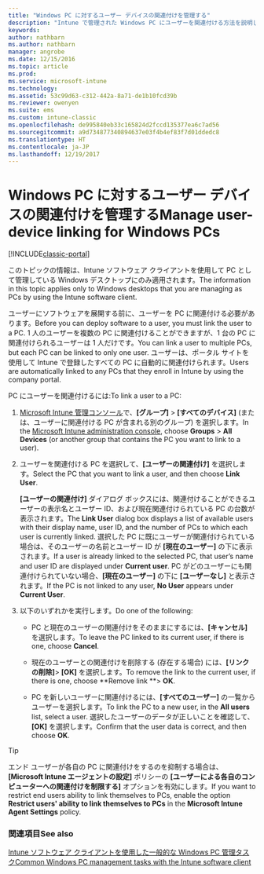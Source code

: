 ```yaml
---
title: "Windows PC に対するユーザー デバイスの関連付けを管理する"
description: "Intune で管理された Windows PC にユーザーを関連付ける方法を説明します。"
keywords: 
author: nathbarn
ms.author: nathbarn
manager: angrobe
ms.date: 12/15/2016
ms.topic: article
ms.prod: 
ms.service: microsoft-intune
ms.technology: 
ms.assetid: 53c99d63-c312-442a-8a71-de1b10fcd39b
ms.reviewer: owenyen
ms.suite: ems
ms.custom: intune-classic
ms.openlocfilehash: de995840eb33c165824d2fccd135377ea6c7ad56
ms.sourcegitcommit: a9d734877340894637e03f4b4ef83f7d01ddedc8
ms.translationtype: HT
ms.contentlocale: ja-JP
ms.lasthandoff: 12/19/2017
---
```

# <a name="manage-user-device-linking-for-windows-pcs"></a><span data-ttu-id="b567f-103">Windows PC に対するユーザー デバイスの関連付けを管理する</span><span class="sxs-lookup"><span data-stu-id="b567f-103">Manage user-device linking for Windows PCs</span></span>

[!INCLUDE[classic-portal](../includes/classic-portal.md)]

<span data-ttu-id="b567f-104">このトピックの情報は、Intune ソフトウェア クライアントを使用して PC として管理している Windows デスクトップにのみ適用されます。</span><span class="sxs-lookup"><span data-stu-id="b567f-104">The information in this topic applies only to Windows desktops that you are managing as PCs by using the Intune software client.</span></span> 

<span data-ttu-id="b567f-105">ユーザーにソフトウェアを展開する前に、ユーザーを PC に関連付ける必要があります。</span><span class="sxs-lookup"><span data-stu-id="b567f-105">Before you can deploy software to a user, you must link the user to a PC.</span></span> <span data-ttu-id="b567f-106">1 人のユーザーを複数の PC に関連付けることができますが、1 台の PC に関連付けられるユーザーは 1 人だけです。</span><span class="sxs-lookup"><span data-stu-id="b567f-106">You can link a user to multiple PCs, but each PC can be linked to only one user.</span></span> <span data-ttu-id="b567f-107">ユーザーは、ポータル サイトを使用して Intune で登録したすべての PC に自動的に関連付けられます。</span><span class="sxs-lookup"><span data-stu-id="b567f-107">Users are automatically linked to any PCs that they enroll in Intune by using the company portal.</span></span>

<span data-ttu-id="b567f-108">PC にユーザーを関連付けるには:</span><span class="sxs-lookup"><span data-stu-id="b567f-108">To link a user to a PC:</span></span>

1.  <span data-ttu-id="b567f-109">[Microsoft Intune 管理コンソール](https://manage.microsoft.com/)で、**[グループ]** &gt; **[すべてのデバイス]** (または、ユーザーに関連付ける PC が含まれる別のグループ) を選択します。</span><span class="sxs-lookup"><span data-stu-id="b567f-109">In the [Microsoft Intune administration console](https://manage.microsoft.com/), choose **Groups** &gt; **All Devices** (or another group that contains the PC you want to link to a user).</span></span>

2.  <span data-ttu-id="b567f-110">ユーザーを関連付ける PC を選択して、**[ユーザーの関連付け]** を選択します。</span><span class="sxs-lookup"><span data-stu-id="b567f-110">Select the PC that you want to link a user, and then choose **Link User**.</span></span>

    <span data-ttu-id="b567f-111">**[ユーザーの関連付け]** ダイアログ ボックスには、関連付けることができるユーザーの表示名とユーザー ID、および現在関連付けられている PC の台数が表示されます。</span><span class="sxs-lookup"><span data-stu-id="b567f-111">The **Link User** dialog box displays a list of available users with their display name, user ID, and the number of PCs to which each user is currently linked.</span></span> <span data-ttu-id="b567f-112">選択した PC に既にユーザーが関連付けられている場合は、そのユーザーの名前とユーザー ID が **[現在のユーザー]** の下に表示されます。</span><span class="sxs-lookup"><span data-stu-id="b567f-112">If a user is already linked to the selected PC, that user’s name and user ID are displayed under **Current user**.</span></span> <span data-ttu-id="b567f-113">PC がどのユーザーにも関連付けられていない場合、**[現在のユーザー]** の下に **[ユーザーなし]** と表示されます。</span><span class="sxs-lookup"><span data-stu-id="b567f-113">If the PC is not linked to any user, **No User** appears under **Current User**.</span></span>

3.  <span data-ttu-id="b567f-114">以下のいずれかを実行します。</span><span class="sxs-lookup"><span data-stu-id="b567f-114">Do one of the following:</span></span>

    -   <span data-ttu-id="b567f-115">PC と現在のユーザーの関連付けをそのままにするには、**[キャンセル]** を選択します。</span><span class="sxs-lookup"><span data-stu-id="b567f-115">To leave the PC linked to its current user, if there is one, choose **Cancel**.</span></span>

    -   <span data-ttu-id="b567f-116">現在のユーザーとの関連付けを削除する (存在する場合) には、**[リンクの削除]**&gt; **[OK]** を選択します。</span><span class="sxs-lookup"><span data-stu-id="b567f-116">To remove the link to the current user, if there is one, choose **Remove link **&gt; **OK**.</span></span>

    -   <span data-ttu-id="b567f-117">PC を新しいユーザーに関連付けるには、**[すべてのユーザー]** の一覧からユーザーを選択します。</span><span class="sxs-lookup"><span data-stu-id="b567f-117">To link the PC to a new user, in the **All users** list, select a user.</span></span> <span data-ttu-id="b567f-118">選択したユーザーのデータが正しいことを確認して、**[OK]** を選択します。</span><span class="sxs-lookup"><span data-stu-id="b567f-118">Confirm that the user data is correct, and then choose **OK**.</span></span>

> [!TIP]
> <span data-ttu-id="b567f-119">エンド ユーザーが各自の PC に関連付けをするのを抑制する場合は、**[Microsoft Intune エージェントの設定]** ポリシーの **[ユーザーによる各自のコンピューターへの関連付けを制限する]** オプションを有効にします。</span><span class="sxs-lookup"><span data-stu-id="b567f-119">If you want to restrict end users ability to link themselves to PCs, enable the option **Restrict users' ability to link themselves to PCs** in the **Microsoft Intune Agent Settings** policy.</span></span>

### <a name="see-also"></a><span data-ttu-id="b567f-120">関連項目</span><span class="sxs-lookup"><span data-stu-id="b567f-120">See also</span></span>

[<span data-ttu-id="b567f-121">Intune ソフトウェア クライアントを使用した一般的な Windows PC 管理タスク</span><span class="sxs-lookup"><span data-stu-id="b567f-121">Common Windows PC management tasks with the Intune software client</span></span>](common-windows-pc-management-tasks-with-the-microsoft-intune-computer-client.md)